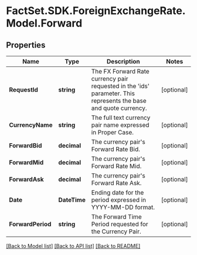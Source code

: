 # FactSet.SDK.ForeignExchangeRate.Model.Forward

## Properties

Name | Type | Description | Notes
------------ | ------------- | ------------- | -------------
**RequestId** | **string** | The FX Forward Rate currency pair requested in the &#39;ids&#39; parameter. This represents the base and quote currency. | [optional] 
**CurrencyName** | **string** | The full text currency pair name expressed in Proper Case. | [optional] 
**ForwardBid** | **decimal** | The currency pair&#39;s Forward Rate Bid. | [optional] 
**ForwardMid** | **decimal** | The currency pair&#39;s Forward Rate Mid. | [optional] 
**ForwardAsk** | **decimal** | The currency pair&#39;s Forward Rate Ask. | [optional] 
**Date** | **DateTime** | Ending date for the period expressed in YYYY-MM-DD format. | [optional] 
**ForwardPeriod** | **string** | The Forward Time Period requested for the Currency Pair. | [optional] 

[[Back to Model list]](../README.md#documentation-for-models) [[Back to API list]](../README.md#documentation-for-api-endpoints) [[Back to README]](../README.md)

